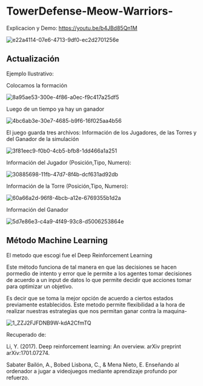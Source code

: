 # TowerDefense-Meow-Warriors-


Explicacion y Demo: https://youtu.be/b4JBd85Qn1M

![e22a4114-07e6-4713-9df0-ec2d2701256e](https://user-images.githubusercontent.com/84298966/198128160-41996b43-e552-4797-b54a-7e93096b9e99.jpg)


 ## Actualización
 
 Ejemplo Ilustrativo:
 
 
 Colocamos la formación
 
![8a95ae53-300e-4f86-a0ec-f9c417a25df5](https://user-images.githubusercontent.com/84298966/198122551-b18d4655-918b-4d8c-8a66-283abf450fa2.jpg)


Luego de un tiempo ya hay un ganador

![4bc6ab3e-30e7-4685-b9f6-16f025aa4b56](https://user-images.githubusercontent.com/84298966/198122713-fb82bb4d-93c1-4c5c-bfd6-0bb080172cae.jpg)

El juego guarda tres archivos: Información de los Jugadores, de las Torres y del Ganador de la simulación

![3f81eec9-f0b0-4cb5-bfb8-1dd466a1a251](https://user-images.githubusercontent.com/84298966/198123297-999477c0-a468-41cc-8e25-b36c43f74608.jpg)


Información del Jugador (Posición,Tipo, Numero):

![30885698-11fb-47d7-8f4b-dcf631ad92db](https://user-images.githubusercontent.com/84298966/198123377-75ab25e2-6a0e-4947-9671-80899ba47660.jpg)

Información de la Torre (Posición,Tipo, Numero):

![60a66a2d-96f8-4bcb-a12e-6769355b1d2a](https://user-images.githubusercontent.com/84298966/198123490-1c28b645-c1c5-4067-9ada-32efddbbece3.jpg)

Información del Ganador

![5d7e86e3-c4a9-4f49-93c8-d5006253864e](https://user-images.githubusercontent.com/84298966/198123546-6ba4525c-568b-4e52-a076-5539cb98ea12.jpg)

 ## Método Machine Learning
 
 El metodo que escogi fue el Deep Reinforcement Learning
 
 Este método funciona de tal manera en que las decisiones se hacen pormedio de intento y error que le permite a los agentes tomar decisiones de acuerdo a un input de datos lo que permite decidir que acciones tomar para optimizar un objetivo.
 
 Es decir que se toma la mejor opción de acuerdo a ciertos estados previamente establecidos. Este metodo permite flexibilidad a la hora de realizar nuestras estrategias que nos permitan ganar contra la maquina-
 
 ![1_ZZJ2FJFDNB9W-kdA2CfmTQ](https://user-images.githubusercontent.com/84298966/198126142-077d7d74-45d4-4e86-b0c0-9bee422c5f8e.png)

Recuperado de: 

Li, Y. (2017). Deep reinforcement learning: An overview. arXiv preprint arXiv:1701.07274.

Sabater Bailón, A., Bobed Lisbona, C., & Mena Nieto, E. Enseñando al ordenador a jugar a videojuegos mediante aprendizaje profundo por refuerzo.

 
